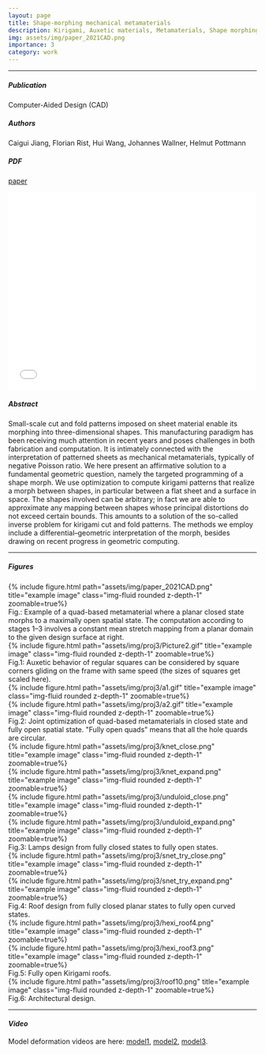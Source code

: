 ```yaml
---
layout: page
title: Shape-morphing mechanical metamaterials
description: Kirigami, Auxetic materials, Metamaterials, Shape morphing, Computational fabrication
img: assets/img/paper_2021CAD.png
importance: 3
category: work
---
```


------
##### <i class='fas fa-folder-open'>**Publication**</i><br/>
Computer-Aided Design (CAD)

##### <i class='fas fa-laugh-beam'>**Authors**</i><br/>
Caigui Jiang, Florian Rist, Hui Wang, Johannes Wallner, Helmut Pottmann

##### <i class='fas fa-file-pdf'>**PDF**</i>
[paper](https://www.geometrie.tuwien.ac.at/geom/ig/publications/geommaterials/geommaterials.pdf)

<iframe src="/assets/pdf/2021Auxetic-HW.pdf#toolbar=0" 
width="100%" height=400 frameborder="0" style="border: none;">
</iframe>


##### <i class='fas fa-align-justify'>**Abstract**</i>
Small-scale cut and fold patterns imposed on sheet material enable its morphing into three-dimensional shapes. This manufacturing paradigm has been receiving much attention in recent years and poses challenges in both fabrication and computation. It is intimately connected with the interpretation of patterned sheets as mechanical metamaterials, typically of negative Poisson ratio. We here present an affirmative solution to a fundamental geometric question, namely the targeted programming of a shape morph. We use optimization to compute kirigami patterns that realize a morph between shapes, in particular between a flat sheet and a surface in space. The shapes involved can be arbitrary; in fact we are able to approximate any mapping between shapes whose principal distortions do not exceed certain bounds. This amounts to a solution of the so-called inverse problem for kirigami cut and fold patterns. The methods we employ include a differential–geometric interpretation of the morph, besides drawing on recent progress in geometric computing.

------

##### <i class='far fa-images'>**Figures**</i>

<div class="row">
    <div class="col-sm mt-3 mt-md-0">
        {% include figure.html path="assets/img/paper_2021CAD.png" title="example image" class="img-fluid rounded z-depth-1" zoomable=true%}
    </div>
</div>
Fig.: Example of a quad-based metamaterial where a planar closed state morphs to a maximally open spatial state. The computation according to stages 1–3 involves a constant mean stretch mapping from a planar domain to the given design surface at right.

<div class="row">
    <div class="col-sm mt-3 mt-md-0">
        {% include figure.html path="assets/img/proj3/Picture2.gif" title="example image" class="img-fluid rounded z-depth-1" zoomable=true%}
    </div>
</div>
Fig.1: Auxetic behavior of regular squares can be considered by square corners gliding on the frame with same speed (the sizes of squares get scaled here).


<div class="row">
    <div class="col-sm mt-3 mt-md-0">
        {% include figure.html path="assets/img/proj3/a1.gif" title="example image" class="img-fluid rounded z-depth-1" zoomable=true%}
    </div>
    <div class="col-sm mt-3 mt-md-0">
        {% include figure.html path="assets/img/proj3/a2.gif" title="example image" class="img-fluid rounded z-depth-1" zoomable=true%}
    </div>
</div>
Fig.2: Joint optimization of quad-based metamaterials in closed state and fully open spatial state. "Fully open quads" means that all the hole quards are circular.


<div class="row">
    <div class="col-sm mt-3 mt-md-0">
        {% include figure.html path="assets/img/proj3/knet_close.png" title="example image" class="img-fluid rounded z-depth-1" zoomable=true%}
    </div>
    <div class="col-sm mt-3 mt-md-0">
        {% include figure.html path="assets/img/proj3/knet_expand.png" title="example image" class="img-fluid rounded z-depth-1" zoomable=true%}
    </div>
    <div class="col-sm mt-3 mt-md-0">
        {% include figure.html path="assets/img/proj3/unduloid_close.png" title="example image" class="img-fluid rounded z-depth-1" zoomable=true%}
    </div>
    <div class="col-sm mt-3 mt-md-0">
        {% include figure.html path="assets/img/proj3/unduloid_expand.png" title="example image" class="img-fluid rounded z-depth-1" zoomable=true%}
    </div>    
</div>
Fig.3: Lamps design from fully closed states to fully open states.


<div class="row">
    <div class="col-sm mt-3 mt-md-0">
        {% include figure.html path="assets/img/proj3/snet_try_close.png" title="example image" class="img-fluid rounded z-depth-1" zoomable=true%}
    </div>
    <div class="col-sm mt-3 mt-md-0">
        {% include figure.html path="assets/img/proj3/snet_try_expand.png" title="example image" class="img-fluid rounded z-depth-1" zoomable=true%}
    </div>
</div>
Fig.4: Roof design from fully closed planar states to fully open curved states.

<div class="row">
    <div class="col-sm mt-3 mt-md-0">
        {% include figure.html path="assets/img/proj3/hexi_roof4.png" title="example image" class="img-fluid rounded z-depth-1" zoomable=true%}
    </div>
    <div class="col-sm mt-3 mt-md-0">
        {% include figure.html path="assets/img/proj3/hexi_roof3.png" title="example image" class="img-fluid rounded z-depth-1" zoomable=true%}
    </div>    
</div>
Fig.5: Fully open Kirigami roofs.

<div class="row">
    <div class="col-sm mt-3 mt-md-0">
        {% include figure.html path="assets/img/proj3/roof10.png" title="example image" class="img-fluid rounded z-depth-1" zoomable=true%}
    </div>  
</div>
Fig.6: Architectural design.


------

#### <i class='fab fa-youtube'>**Video**</i> 

Model deformation videos are here: [model1](https://vimeo.com/524221493/b7d951751c), [model2](https://vimeo.com/524221586/a53a1f1064), [model3](https://vimeo.com/524221545/c6b63f9480).
